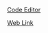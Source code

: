 [Code Editor](https://codequotient.com/project/getProject?project=surveyform&userId=5efd4e6d9e055d7987c7c13d)


[Web Link](https://surveyform-hnip75blkgzdu2sj.web.codequotient.com)
